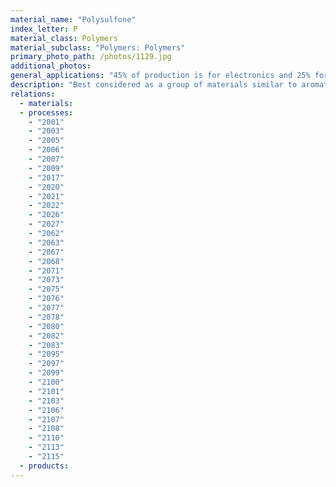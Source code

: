 ```yaml
---
material_name: "Polysulfone"
index_letter: P
material_class: Polymers
material_subclass: "Polymers: Polymers"
primary_photo_path: /photos/1129.jpg
additional_photos:
general_applications: "45% of production is for electronics and 25% for end user products with 10% for medical applications. PCBs, capacitor film, engine bay components, sterilizable medical components, textile rollers for use where cast nylons are not sufficient, hairdryer, oven, microwave, and iron components, used for high clarity windows in product cases - e.g. dental floss, medical components, food processing equipment, electronics, valve bodies, under-bonnet components, housings."
description: "Best considered as a group of materials similar to aromatic polycarbonates but which are able to withstand more rigorous conditions of use. Due to their higher price, they are usually only considered when PC or other cheaper polymers are unsuitable. In many fields of use they have replaced ceramics, metals, and thermosets rather than other thermoplastics."
relations:
  - materials:
  - processes:
    - "2001"
    - "2003"
    - "2005"
    - "2006"
    - "2007"
    - "2009"
    - "2017"
    - "2020"
    - "2021"
    - "2022"
    - "2026"
    - "2027"
    - "2062"
    - "2063"
    - "2067"
    - "2068"
    - "2071"
    - "2073"
    - "2075"
    - "2076"
    - "2077"
    - "2078"
    - "2080"
    - "2082"
    - "2083"
    - "2095"
    - "2097"
    - "2099"
    - "2100"
    - "2101"
    - "2103"
    - "2106"
    - "2107"
    - "2108"
    - "2110"
    - "2113"
    - "2115"
  - products:
---
```


